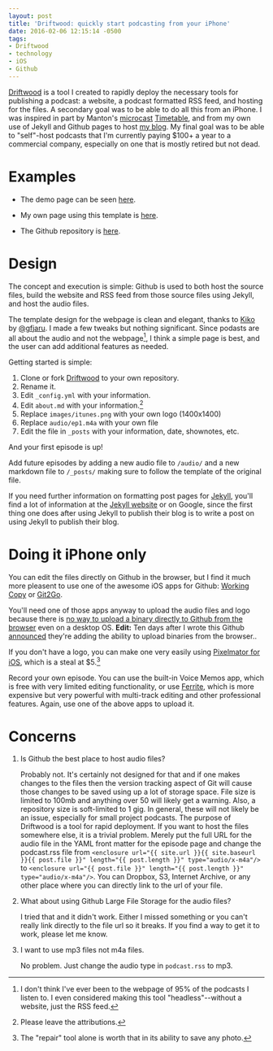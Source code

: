 ```yaml
---
layout: post
title: 'Driftwood: quickly start podcasting from your iPhone'
date: 2016-02-06 12:15:14 -0500
tags: 
- Driftwood
- technology
- iOS
- Github
---
```

 [Driftwood](https://github.com/LK64076007A/driftwood) is a tool I created to rapidly deploy the necessary tools for publishing a podcast: a website, a podcast formatted RSS feed, and hosting for the files. A secondary goal was to be able to do all this from an iPhone. I was inspired in part by Manton's [microcast](http://www.manton.org/2016/01/new-podcast-timetable.html) [Timetable](http://timetable.manton.org), and from my own use of Jekyll and Github pages to host [my blog](http://soitscometothis.net). My final goal was to be able to "self"-host podcasts that I'm currently paying $100+ a year to a commercial company, especially on one that is mostly retired but not dead. 

# Examples

- The demo page can be seen [here](http://soitscometothis.net/driftwood).

- My own page using this template is [here](http://soitscometothis.net/microcast).

- The Github repository is [here](https://github.com/LK64076007A/driftwood).

# Design

The concept and execution is simple: Github is used to both host the source files, build the website and RSS feed from those source files using Jekyll, and host the audio files.

The template design for the webpage is clean and elegant, thanks to [Kiko](http://github.com/gfjaru/Kiko) by [@gfjaru](https://twitter.com/gfjaru). I made a few tweaks but nothing significant. Since podasts are all about the audio and not the webpage[^160206103026], I think a simple page is best, and the user can add additional features as needed. 

Getting started is simple:

1. Clone or fork [Driftwood](https://github.com/LK64076007A/driftwood) to your own repository.
1. Rename it.
1. Edit `_config.yml` with your information.
1. Edit  `about.md` with your information.[^160206105149]
1. Replace `images/itunes.png` with your own logo (1400x1400)
1. Replace `audio/ep1.m4a` with your own file
1. Edit the file in `_posts` with your information, date, shownotes, etc.

And your first episode is up!

Add future episodes by adding a new audio file to `/audio/` and a new markdown file to `/_posts/` making sure to follow the template of the original file.

If you need further information on formatting post pages for [Jekyll](http://jekyllrb.com/), you'll find a lot of information at the [Jekyll website](http://jekyllrb.com/) or on Google, since the first thing one does after using Jekyll to publish their blog is to write a post on using Jekyll to publish their blog.

# Doing it iPhone only

You can edit the files directly on Github in the browser, but I find it much more pleasent to use one of the awesome iOS apps for Github: [Working Copy](https://itunes.apple.com/us/app/working-copy/id896694807?mt=8&uo=4&at=11l4RT) or [Git2Go](https://itunes.apple.com/us/app/git2go-git-client-you-always/id963577401?mt=8&uo=4&at=11l4RT). 

You'll need one of those apps anyway to upload the audio files and logo because there is [no way to upload a binary directly to Github from the browser](http://stackoverflow.com/questions/29053961/upload-a-binary-file-using-browser-to-github) even on a desktop OS. **Edit:** Ten days after I wrote this Github [announced](https://github.com/blog/2105-upload-files-to-your-repositories) they're adding the ability to upload binaries from the browser..

If you don't have a logo, you can make one very easily using [Pixelmator for iOS](https://itunes.apple.com/us/app/pixelmator/id924695435?mt=8&ign-mpt=uo%3D4&at=11l4RT), which is a steal at $5.[^160206113949]

Record your own episode. You can use the built-in Voice Memos app, which is free with very limited editing functionality, or use [Ferrite](https://itunes.apple.com/us/app/ferrite-recording-studio/id1018780185?mt=8&at=11l4RT), which is more expensive but very powerful with multi-track editing and other professional features. Again, use one of the above apps to upload it. 

# Concerns

1. Is Github the best place to host audio files? 

    Probably not. It's certainly not designed for that and if one makes changes to the files then the version tracking aspect of Git will cause those changes to be saved using up a lot of storage space. File size is limited to 100mb and anything over 50 will likely get a warning. Also, a repository size is soft-limited to 1 gig. In general, these will not likely be an issue, especially for small project podcasts. The purpose of Driftwood is a tool for rapid deployment. If you want to host the files somewhere else, it is a trivial problem. Merely put the full URL for the audio file in the YAML front matter for the episode page and change the podcast.rss file from `<enclosure url="{{ site.url }}{{ site.baseurl }}{{ post.file }}" length="{{ post.length }}" type="audio/x-m4a"/>` to `<enclosure url="{{ post.file }}" length="{{ post.length }}" type="audio/x-m4a"/>`. You can Dropbox, S3, Internet Archive, or any other place where you can directly link to the url of your file. 

1. What about using Github Large File Storage for the audio files?

    I tried that and it didn't work. Either I missed something or you can't really link directly to the file url so it breaks. If you find a way to get it to work, please let me know. 

1. I want to use mp3 files not m4a files.

    No problem. Just change the audio type in `podcast.rss` to mp3. 



[^160206103026]: I don't think I've ever been to the webpage of 95% of the podcasts I listen to. I even considered making this tool "headless"--without a website, just the RSS feed.

[^160206105149]: Please leave the attributions.

[^160206113949]: The "repair" tool alone is worth that in its ability to save any photo.